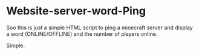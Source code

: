 # Website-server-word-Ping


Soo this is just a simple HTML script to ping a minecraft server and display a word (ONLINE/OFFLINE) and the number of players online.

Simple.

